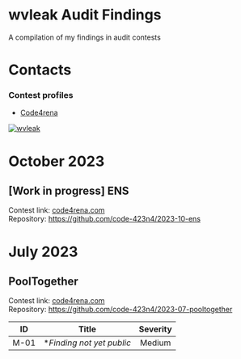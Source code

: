 # wvleak Audit Findings
A compilation of my findings in audit contests
# Contacts
### Contest profiles
* [Code4rena](https://code4rena.com/@wvleak)

<p align="left"> <a href="https://twitter.com/wvleak" target="blank"><img src="https://img.shields.io/twitter/follow/wvleak?logo=twitter&style=for-the-badge" alt="wvleak" /></a> </p>

# October 2023
## [Work in progress] ENS
Contest link: [code4rena.com](https://code4rena.com/contests/2023-10-ens#top) <br>
Repository: https://github.com/code-423n4/2023-10-ens
# July 2023
## PoolTogether
Contest link: [code4rena.com](https://code4rena.com/contests/2023-07-pooltogether#top) <br>
Repository: https://github.com/code-423n4/2023-07-pooltogether

|    ID   |   Title    |   Severity    |    
|---    |:-:    |:-:    |
|   M-01    |    *_Finding not yet public_   |    Medium   |   

